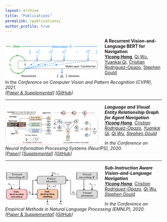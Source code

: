 ```yaml
---
layout: archive
title: "Publications"
permalink: /publications/
author_profile: true
---
```


<img align="left" width="300" height="110" src="./../images/p3-teaser.png" style="padding-right:20px; padding-top:20px"/>

**A Recurrent Vision-and-Language BERT for Navigation**<br>
[**Yicong Hong**](http://www.yiconghong.me/), [Qi Wu](http://www.qi-wu.me/), [Yuankai Qi](https://sites.google.com/site/yuankiqi/home), [Cristian Rodriguez-Opazo](https://crodriguezo.github.io/), [Stephen Gould](http://users.cecs.anu.edu.au/~sgould/)<br>

In the <em>Conference on Computer Vision and Pattern Recognition (CVPR)<em>, 2021.<br>
[[Paper & Supplemental](https://arxiv.org/abs/2011.13922)] [[GitHub](https://github.com/YicongHong/Recurrent-VLN-BERT)]<br>

---

<img align="left" width="300" height="110" src="./../images/p2-teaser.png" style="padding-right:20px; padding-top:20px"/>

**Language and Visual Entity Relationship Graph for Agent Navigation**<br>
[**Yicong Hong**](http://www.yiconghong.me/), [Cristian Rodriguez-Opazo](https://crodriguezo.github.io/), [Yuankai Qi](https://sites.google.com/site/yuankiqi/home), [Qi Wu](http://www.qi-wu.me/), [Stephen Gould](http://users.cecs.anu.edu.au/~sgould/)<br>

In the <em>Conference on Neural Information Processing Systems (NeurIPS)</em>, 2020.<br>
[[Paper](https://papers.nips.cc/paper/2020/hash/56dc0997d871e9177069bb472574eb29-Abstract.html)] [[Supplemental](https://papers.nips.cc/paper/2020/file/56dc0997d871e9177069bb472574eb29-Supplemental.pdf)] [[GitHub](https://github.com/YicongHong/Entity-Graph-VLN)]<br>

---

<img align="left" width="300" height="110" src="./../images/p1-teaser.png" style="padding-right:20px; padding-top:20px"/>

**Sub-Instruction Aware Vision-and-Language Navigation**<br>
[**Yicong Hong**](http://www.yiconghong.me/), [Cristian Rodriguez-Opazo](https://crodriguezo.github.io/), [Qi Wu](http://www.qi-wu.me/), [Stephen Gould](http://users.cecs.anu.edu.au/~sgould/)<br>

In the <em>Conference on Empirical Methods in Natural Language Processing (EMNLP)</em>, 2020.<br>
[[Paper & Supplemental](https://www.aclweb.org/anthology/2020.emnlp-main.271/)] [[GitHub](https://github.com/YicongHong/Fine-Grained-R2R)]<br>
